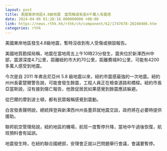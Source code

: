 ```yaml
---
layout: post
title: 美國東岸地區4.8級地震　當局稱或有逾4千萬人有震感
date: 2024-04-06 01:28:18.000000000 +08:00
link: https://news.rthk.hk/rthk/ch/component/k2/1747678-20240406.htm
categories: rthk
---
```


美國東岸地區發生4.8級地震，暫時沒收到有人受傷或損毀報告。

美國地質勘探局稱，地震在當地周五上午10時23分發生，震央位於新澤西州中部，震源深度4.7公里，距離紐約市大約70公里，距離費城80公里，可能有4200多萬人感受到地震。

今次是自 2011 年弗吉尼亞州 5.8 級地震以來，紐約市震感最強的一次地震。紐約州州長霍楚爾警告說，可能會發生餘震，工程人員正在檢查道路和橋樑。紐約市長亞當斯說，沒有接到傷亡報告，他敦促居民如果感覺到餘震應該躲避。

從巴爾的摩到波士頓，都有民眾報稱感覺到震動。

白宮發表聲明說，總統拜登與新澤西州州長墨菲就地震交談，政府將在必要時提供援助。

聯邦航空管理局說，紐約地區的機場，航班一度暫停升降，當地中午過後恢復，航班預料會有延誤。

地震發生時，在紐約聯合國總部，安理會正就以巴問題舉行會議，會議要暫停。
